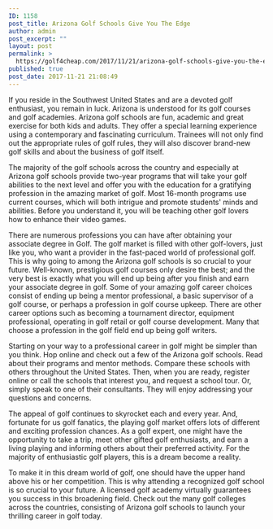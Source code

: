 ```yaml
---
ID: 1158
post_title: Arizona Golf Schools Give You The Edge
author: admin
post_excerpt: ""
layout: post
permalink: >
  https://golf4cheap.com/2017/11/21/arizona-golf-schools-give-you-the-edge/
published: true
post_date: 2017-11-21 21:08:49
---
```

If you reside in the Southwest United States and are a devoted golf enthusiast, you remain in luck. Arizona is understood for its golf courses and golf academies. Arizona golf schools are fun, academic and great exercise for both kids and adults. They offer a special learning experience using a contemporary and fascinating curriculum. Trainees will not only find out the appropriate rules of golf rules, they will also discover brand-new golf skills and about the business of golf itself.

The majority of the golf schools across the country and especially at Arizona golf schools provide two-year programs that will take your golf abilities to the next level and offer you with the education for a gratifying profession in the amazing market of golf. Most 16-month programs use current courses, which will both intrigue and promote students' minds and abilities. Before you understand it, you will be teaching other golf lovers how to enhance their video games.

There are numerous professions you can have after obtaining your associate degree in Golf. The golf market is filled with other golf-lovers, just like you, who want a provider in the fast-paced world of professional golf. This is why going to among the Arizona golf schools is so crucial to your future. Well-known, prestigious golf courses only desire the best; and the very best is exactly what you will end up being after you finish and earn your associate degree in golf. Some of your amazing golf career choices consist of ending up being a mentor professional, a basic supervisor of a golf course, or perhaps a profession in golf course upkeep. There are other career options such as becoming a tournament director, equipment professional, operating in golf retail or golf course development. Many that choose a profession in the golf field end up being golf writers.

Starting on your way to a professional career in golf might be simpler than you think. Hop online and check out a few of the Arizona golf schools. Read about their programs and mentor methods. Compare these schools with others throughout the United States. Then, when you are ready, register online or call the schools that interest you, and request a school tour. Or, simply speak to one of their consultants. They will enjoy addressing your questions and concerns.

The appeal of golf continues to skyrocket each and every year. And, fortunate for us golf fanatics, the playing golf market offers lots of different and exciting profession chances. As a golf expert, one might have the opportunity to take a trip, meet other gifted golf enthusiasts, and earn a living playing and informing others about their preferred activity. For the majority of enthusiastic golf players, this is a dream become a reality.

To make it in this dream world of golf, one should have the upper hand above his or her competition. This is why attending a recognized golf school is so crucial to your future. A licensed golf academy virtually guarantees you success in this broadening field. Check out the many golf colleges across the countries, consisting of Arizona golf schools to launch your thrilling career in golf today.